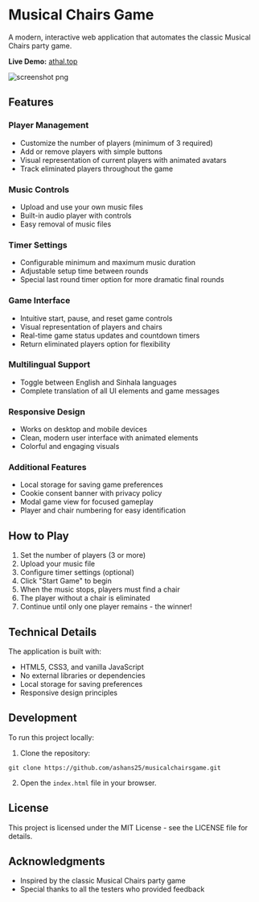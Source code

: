 # Musical Chairs Game

A modern, interactive web application that automates the classic Musical Chairs party game.

**Live Demo:** [athal.top](https://athal.top)


![screenshot png](https://github.com/user-attachments/assets/0a005bdb-e916-4c2b-b0e9-cf8da373ccf7)

## Features

### Player Management
- Customize the number of players (minimum of 3 required)
- Add or remove players with simple buttons
- Visual representation of current players with animated avatars
- Track eliminated players throughout the game

### Music Controls
- Upload and use your own music files
- Built-in audio player with controls
- Easy removal of music files

### Timer Settings
- Configurable minimum and maximum music duration
- Adjustable setup time between rounds
- Special last round timer option for more dramatic final rounds

### Game Interface
- Intuitive start, pause, and reset game controls
- Visual representation of players and chairs
- Real-time game status updates and countdown timers
- Return eliminated players option for flexibility

### Multilingual Support
- Toggle between English and Sinhala languages
- Complete translation of all UI elements and game messages

### Responsive Design
- Works on desktop and mobile devices
- Clean, modern user interface with animated elements
- Colorful and engaging visuals

### Additional Features
- Local storage for saving game preferences
- Cookie consent banner with privacy policy
- Modal game view for focused gameplay
- Player and chair numbering for easy identification

## How to Play

1. Set the number of players (3 or more)
2. Upload your music file
3. Configure timer settings (optional)
4. Click "Start Game" to begin
5. When the music stops, players must find a chair
6. The player without a chair is eliminated
7. Continue until only one player remains - the winner!

## Technical Details

The application is built with:
- HTML5, CSS3, and vanilla JavaScript
- No external libraries or dependencies
- Local storage for saving preferences
- Responsive design principles

## Development

To run this project locally:

1. Clone the repository:
```
git clone https://github.com/ashans25/musicalchairsgame.git
```

2. Open the `index.html` file in your browser.

## License

This project is licensed under the MIT License - see the LICENSE file for details.

## Acknowledgments

- Inspired by the classic Musical Chairs party game
- Special thanks to all the testers who provided feedback
